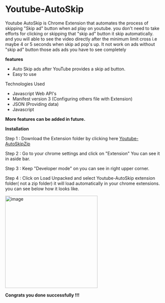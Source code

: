 # Youtube-AutoSkip
Youtube AutoSkip is Chrome Extension that automates the process of skipping "Skip ad" button when ad play on youtube. 
you don't need to take efforts for clicking or skipping that "skip ad" button it skip automatically. and you will able to see the video directly after the minimum limit cross i.e maybe 4 or 5 seconds when skip ad pop's up.
It not work on ads without "skip ad" button those ads ads you have to see completely

**features**
- Auto Skip ads after YouTube provides a skip ad button.
- Easy to use

Technologies Used 
- Javascript Web API's
- Manifest version 3 (Configuring others file with Extension)
- JSON (Providing data)
- Javascript


**More features can be added in future.**

**Installation**

Step 1 : Download the Extension folder by clicking here [Youtube-AutoSkipZip](SocialMediaBlocker-ChromeEXT-dcb9999271ed5fa9238a0e3ce25f1eac3570036d.zip )

Step 2 : Go to your chrome settings and click on "Extension" You can see it in aside bar.

Step 3 : Keep "Developer mode" on you can see in right upper corner. 

Step 4 : Click on Load Unpacked and select Youtube-AutoSkip extension folder( not a zip folder) it will load automatically in your chrome extensions. you can see below how it looks like.

<img width="296" alt="image" src="https://user-images.githubusercontent.com/92040884/170962688-679381a1-ac24-4e2c-8fe2-74ae44dd9cc2.png">



**Congrats you done successfully !!!**


         
      
      
